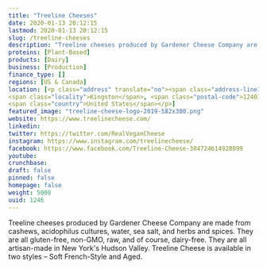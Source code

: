 ```yaml
---
title: "Treeline Cheeses"
date: 2020-01-13 20:12:15
lastmod: 2020-01-13 20:12:15
slug: /treeline-cheeses
description: "Treeline cheeses produced by Gardener Cheese Company are made from cashews, acidophilus cultures, water, sea salt, and herbs and spices. They are all gluten-free, non-GMO, raw, and of course, dairy-free. They are all artisan-made in New York's Hudson Valley. Treeline Cheese is available in two styles – Soft French-Style and Aged."
proteins: [Plant-Based]
products: [Dairy]
business: [Production]
finance_type: []
regions: [US & Canada]
location: [<p class="address" translate="no"><span class="address-line1">Sterling Street</span><br>
<span class="locality">Kingston</span>, <span class="postal-code">12401</span><br>
<span class="country">United States</span></p>]
featured_image: "treeline-cheese-logo-2019-582x300.png"
website: https://www.treelinecheese.com/
linkedin: 
twitter: https://twitter.com/RealVeganCheese
instagram: https://www.instagram.com/treelinecheese/
facebook: https://www.facebook.com/Treeline-Cheese-384724614928099
youtube: 
crunchbase: 
draft: false
pinned: false
homepage: false
weight: 5000
uuid: 1246
---
```

Treeline cheeses produced by Gardener Cheese Company are made from cashews, acidophilus cultures, water, sea salt, and herbs and spices. They are all gluten-free, non-GMO, raw, and of course, dairy-free. They are all artisan-made in New York's Hudson Valley. Treeline Cheese is available in two styles – Soft French-Style and Aged.
